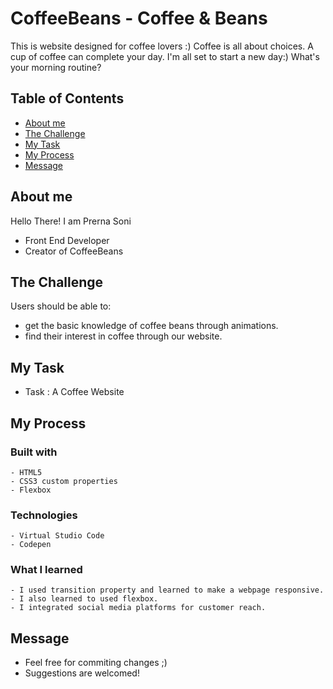 # CoffeeBeans - Coffee & Beans

This is website designed for coffee lovers :) 
Coffee is all about choices. A cup of coffee can complete your day. I'm all set to start a new day:) What's your morning routine?

## Table of Contents

- [About me](#about-me)
- [The Challenge](#the-challenge)
- [My Task](#mu-task)
- [My Process](#my-process)
- [Message](#my-message)

## About me 

  Hello There! I am Prerna Soni
  - Front End Developer
  - Creator of CoffeeBeans 

## The Challenge

Users should be able to:
  - get the basic knowledge of coffee beans through animations.
  - find their interest in coffee through our website.

## My Task

- Task : A Coffee Website 

## My Process

  ### Built with 
    - HTML5
    - CSS3 custom properties
    - Flexbox
    
   ### Technologies 
    - Virtual Studio Code
    - Codepen
    
   ### What I learned 
    - I used transition property and learned to make a webpage responsive.
    - I also learned to used flexbox.
    - I integrated social media platforms for customer reach.
 
 ## Message

- Feel free for commiting changes ;) 
- Suggestions are welcomed!

